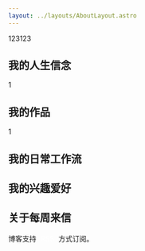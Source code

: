 ```yaml
---
layout: ../layouts/AboutLayout.astro
---
```


123123

## 我的人生信念
1
## 我的作品

1

## 我的日常工作流


## 我的兴趣爱好

## 关于每周来信


博客支持 <a href="/rss.xml" target="_blank" style="background: rgba(var(--color-accent), var(--tw-text-opacity)); color: rgb(255, 255, 255)!important; padding: 0px 5px 1px; border-radius: 2px; text-decoration: none; border: none; font-size: 14px; vertical-align: text-bottom;">RSS</a> 方式订阅。
